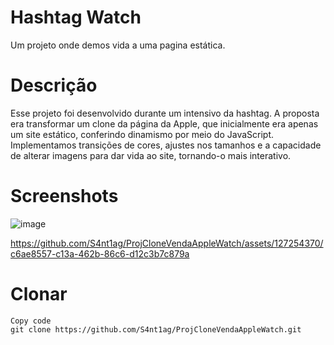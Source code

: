 # Hashtag Watch
Um projeto onde demos vida a uma pagina estática.

# Descrição

Esse projeto foi desenvolvido durante um intensivo da hashtag. A proposta era transformar um clone da página da Apple, que inicialmente era apenas um site estático, conferindo dinamismo por meio do JavaScript. Implementamos transições de cores, ajustes nos tamanhos e a capacidade de alterar imagens para dar vida ao site, tornando-o mais interativo.

# Screenshots

![image](https://github.com/S4nt1ag/ProjCloneVendaAppleWatch/assets/127254370/d2201140-07c9-481b-ae6d-df4a640d1660)


https://github.com/S4nt1ag/ProjCloneVendaAppleWatch/assets/127254370/c6ae8557-c13a-462b-86c6-d12c3b7c879a



# Clonar

```
Copy code
git clone https://github.com/S4nt1ag/ProjCloneVendaAppleWatch.git

```
